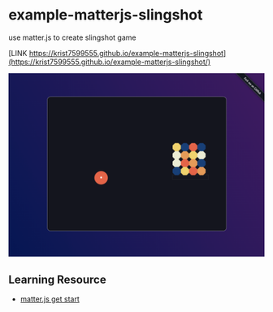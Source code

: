 # example-matterjs-slingshot

use matter.js to create slingshot game

[LINK https://krist7599555.github.io/example-matterjs-slingshot](https://krist7599555.github.io/example-matterjs-slingshot/)

![screenshot-1.png](./public/screenshot-1.png)

## Learning Resource

- [matter.js get start](https://github.com/liabru/matter-js/wiki/Getting-started)
